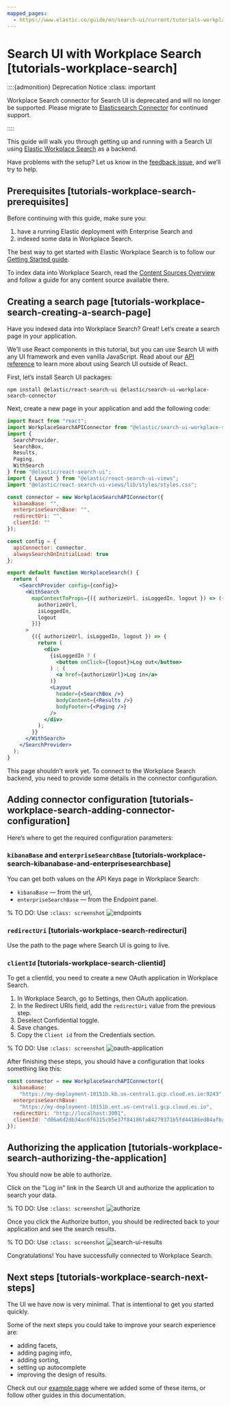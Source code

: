 ```yaml
---
mapped_pages:
  - https://www.elastic.co/guide/en/search-ui/current/tutorials-workplace-search.html
---
```


# Search UI with Workplace Search [tutorials-workplace-search]

::::{admonition} Deprecation Notice
:class: important

Workplace Search connector for Search UI is deprecated and will no longer be supported. Please migrate to [Elasticsearch Connector](/reference/tutorials-elasticsearch.md) for continued support.

::::

This guide will walk you through getting up and running with a Search UI using [Elastic Workplace Search](https://www.elastic.co/workplace-search/) as a backend.

Have problems with the setup? Let us know in the [feedback issue](https://github.com/elastic/search-ui/issues/707), and we’ll try to help.

## Prerequisites [tutorials-workplace-search-prerequisites]

Before continuing with this guide, make sure you:

1. have a running Elastic deployment with Enterprise Search and
2. indexed some data in Workplace Search.

The best way to get started with Elastic Workplace Search is to follow our [Getting Started guide](https://www.elastic.co/guide/en/workplace-search/current/workplace-search-getting-started.html).

To index data into Workplace Search, read the [Content Sources Overview](https://www.elastic.co/guide/en/workplace-search/current/workplace-search-content-sources.html) and follow a guide for any content source available there.

## Creating a search page [tutorials-workplace-search-creating-a-search-page]

Have you indexed data into Workplace Search? Great! Let’s create a search page in your application.

We’ll use React components in this tutorial, but you can use Search UI with any UI framework and even vanilla JavaScript. Read about our [API reference](/reference/api-reference.md) to learn more about using Search UI outside of React.

First, let’s install Search UI packages:

```shell
npm install @elastic/react-search-ui @elastic/search-ui-workplace-search-connector
```

Next, create a new page in your application and add the following code:

```jsx
import React from "react";
import WorkplaceSearchAPIConnector from "@elastic/search-ui-workplace-search-connector";
import {
  SearchProvider,
  SearchBox,
  Results,
  Paging,
  WithSearch
} from "@elastic/react-search-ui";
import { Layout } from "@elastic/react-search-ui-views";
import "@elastic/react-search-ui-views/lib/styles/styles.css";

const connector = new WorkplaceSearchAPIConnector({
  kibanaBase: "",
  enterpriseSearchBase: "",
  redirectUri: "",
  clientId: ""
});

const config = {
  apiConnector: connector,
  alwaysSearchOnInitialLoad: true
};

export default function WorkplaceSearch() {
  return (
    <SearchProvider config={config}>
      <WithSearch
        mapContextToProps={({ authorizeUrl, isLoggedIn, logout }) => ({
          authorizeUrl,
          isLoggedIn,
          logout
        })}
      >
        {({ authorizeUrl, isLoggedIn, logout }) => {
          return (
            <div>
              {isLoggedIn ? (
                <button onClick={logout}>Log out</button>
              ) : (
                <a href={authorizeUrl}>Log in</a>
              )}
              <Layout
                header={<SearchBox />}
                bodyContent={<Results />}
                bodyFooter={<Paging />}
              />
            </div>
          );
        }}
      </WithSearch>
    </SearchProvider>
  );
}
```

This page shouldn’t work yet. To connect to the Workplace Search backend, you need to provide some details in the connector configuration.

## Adding connector configuration [tutorials-workplace-search-adding-connector-configuration]

Here’s where to get the required configuration parameters:

### `kibanaBase` and `enterpriseSearchBase` [tutorials-workplace-search-kibanabase-and-enterprisesearchbase]

You can get both values on the API Keys page in Workplace Search:

- `kibanaBase` — from the url,
- `enterpriseSearchBase` — from the Endpoint panel.

% TO DO: Use `:class: screenshot`
![endpoints](images/endpoints.png)

### `redirectUri` [tutorials-workplace-search-redirecturi]

Use the path to the page where Search UI is going to live.

### `clientId` [tutorials-workplace-search-clientid]

To get a clientId, you need to create a new OAuth application in Workplace Search.

1. In Workplace Search, go to Settings, then OAuth application.
2. In the Redirect URIs field, add the `redirectUri` value from the previous step.
3. Deselect Confidential toggle.
4. Save changes.
5. Copy the `Client id` from the Credentials section.

% TO DO: Use `:class: screenshot`
![oauth-application](images/oauth-application.png)

After finishing these steps, you should have a configuration that looks something like this:

```js
const connector = new WorkplaceSearchAPIConnector({
  kibanaBase:
    "https://my-deployment-10151b.kb.us-central1.gcp.cloud.es.io:9243",
  enterpriseSearchBase:
    "https://my-deployment-10151b.ent.us-central1.gcp.cloud.es.io",
  redirectUri: "http://localhost:3001",
  clientId: "d06a6d2db34ac6f6315cb5e37f84186fa84279371b5fd44186ed84afba14c70e"
});
```

## Authorizing the application [tutorials-workplace-search-authorizing-the-application]

You should now be able to authorize.

Click on the "Log in" link in the Search UI and authorize the application to search your data.

% TO DO: Use `:class: screenshot`
![authorize](images/authorize.png)

Once you click the Authorize button, you should be redirected back to your application and see the search results.

% TO DO: Use `:class: screenshot`
![search-ui-results](images/search-ui-results.png)

Congratulations! You have successfully connected to Workplace Search.

## Next steps [tutorials-workplace-search-next-steps]

The UI we have now is very minimal. That is intentional to get you started quickly.

Some of the next steps you could take to improve your search experience are:

- adding facets,
- adding paging info,
- adding sorting,
- setting up autocomplete
- improving the design of results.

Check out our [example page](https://github.com/elastic/search-ui/blob/7cf8710a8037123ee42dc1616ec8f23b842a66f0/examples/sandbox/src/pages/workplace-search/index.js) where we added some of these items, or follow other guides in this documentation.
